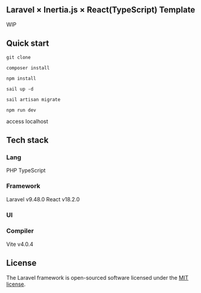 ## Laravel × Inertia.js × React(TypeScript) Template

WIP

## Quick start

`git clone`

`composer install`

`npm install`

`sail up -d`

`sail artisan migrate`

`npm run dev`

access localhost

## Tech stack

### Lang

PHP
TypeScript

### Framework

Laravel v9.48.0
React v18.2.0

### UI

### Compiler

Vite v4.0.4

## License

The Laravel framework is open-sourced software licensed under the [MIT license](https://opensource.org/licenses/MIT).
